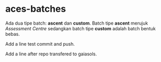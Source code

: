 # aces-batches

Ada dua tipe batch: **ascent** dan **custom**. Batch tipe **ascent** merujuk *Assessment Centre* sedangkan batch tipe **custom** adalah batch bentuk bebas.

Add a line test commit and push.

Add a line after repo transfered to gaiasols.
